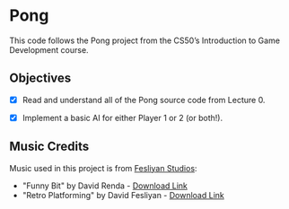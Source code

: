 # Pong
This code follows the Pong project from the CS50’s Introduction to Game Development course.


## Objectives
- [x] Read and understand all of the Pong source code from Lecture 0.
- [x] Implement a basic AI for either Player 1 or 2 (or both!).


## Music Credits
Music used in this project is from [Fesliyan Studios](https://www.fesliyanstudios.com):

- "Funny Bit" by David Renda - [Download Link](https://www.fesliyanstudios.com/royalty-free-music/download/funny-bit/2399)
- "Retro Platforming" by David Fesliyan - [Download Link](https://www.fesliyanstudios.com/royalty-free-music/download/retro-platforming/454)